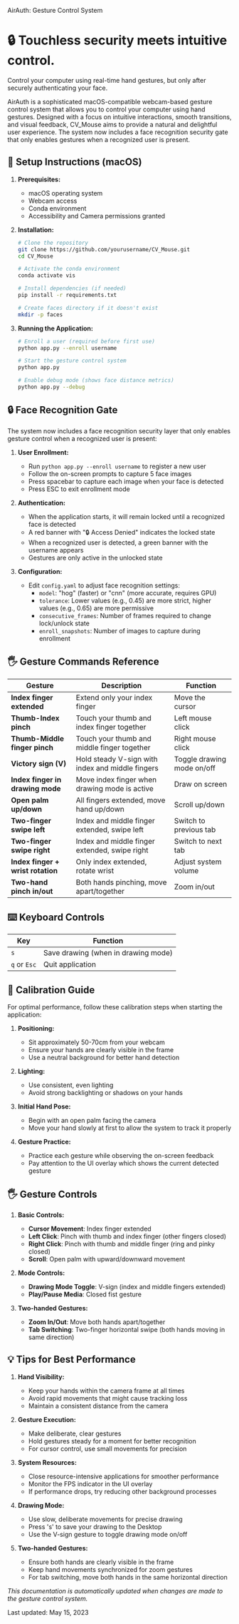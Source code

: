 AirAuth: Gesture Control System

# 🔒 **Touchless security meets intuitive control.**
Control your computer using real-time hand gestures, but only after securely authenticating your face.

AirAuth is a sophisticated macOS-compatible webcam-based gesture control system that allows you to control your computer using hand gestures. Designed with a focus on intuitive interactions, smooth transitions, and visual feedback, CV_Mouse aims to provide a natural and delightful user experience. The system now includes a face recognition security gate that only enables gestures when a recognized user is present.

## 🚀 Setup Instructions (macOS)

1. **Prerequisites:**
   - macOS operating system
   - Webcam access
   - Conda environment
   - Accessibility and Camera permissions granted

2. **Installation:**
   ```bash
   # Clone the repository
   git clone https://github.com/yourusername/CV_Mouse.git
   cd CV_Mouse

   # Activate the conda environment
   conda activate vis

   # Install dependencies (if needed)
   pip install -r requirements.txt

   # Create faces directory if it doesn't exist
   mkdir -p faces
   ```

3. **Running the Application:**
   ```bash
   # Enroll a user (required before first use)
   python app.py --enroll username

   # Start the gesture control system
   python app.py

   # Enable debug mode (shows face distance metrics)
   python app.py --debug
   ```

## 🔒 Face Recognition Gate

The system now includes a face recognition security layer that only enables gesture control when a recognized user is present:

1. **User Enrollment:**
   - Run `python app.py --enroll username` to register a new user
   - Follow the on-screen prompts to capture 5 face images
   - Press spacebar to capture each image when your face is detected
   - Press ESC to exit enrollment mode

2. **Authentication:**
   - When the application starts, it will remain locked until a recognized face is detected
   - A red banner with "🔒 Access Denied" indicates the locked state
   - When a recognized user is detected, a green banner with the username appears
   - Gestures are only active in the unlocked state

3. **Configuration:**
   - Edit `config.yaml` to adjust face recognition settings:
     - `model`: "hog" (faster) or "cnn" (more accurate, requires GPU)
     - `tolerance`: Lower values (e.g., 0.45) are more strict, higher values (e.g., 0.65) are more permissive
     - `consecutive_frames`: Number of frames required to change lock/unlock state
     - `enroll_snapshots`: Number of images to capture during enrollment

## 🖐 Gesture Commands Reference

| Gesture | Description | Function |
|---------|-------------|----------|
| **Index finger extended** | Extend only your index finger | Move the cursor |
| **Thumb-Index pinch** | Touch your thumb and index finger together | Left mouse click |
| **Thumb-Middle finger pinch** | Touch your thumb and middle finger together | Right mouse click |
| **Victory sign (V)** | Hold steady V-sign with index and middle fingers | Toggle drawing mode on/off |
| **Index finger in drawing mode** | Move index finger when drawing mode is active | Draw on screen |
| **Open palm up/down** | All fingers extended, move hand up/down | Scroll up/down |
| **Two-finger swipe left** | Index and middle finger extended, swipe left | Switch to previous tab |
| **Two-finger swipe right** | Index and middle finger extended, swipe right | Switch to next tab |
| **Index finger + wrist rotation** | Only index extended, rotate wrist | Adjust system volume |
| **Two-hand pinch in/out** | Both hands pinching, move apart/together | Zoom in/out |

## ⌨️ Keyboard Controls

| Key | Function |
|-----|----------|
| `s` | Save drawing (when in drawing mode) |
| `q` or `Esc` | Quit application |

## 🎯 Calibration Guide

For optimal performance, follow these calibration steps when starting the application:

1. **Positioning:**
   - Sit approximately 50-70cm from your webcam
   - Ensure your hands are clearly visible in the frame
   - Use a neutral background for better hand detection

2. **Lighting:**
   - Use consistent, even lighting
   - Avoid strong backlighting or shadows on your hands

3. **Initial Hand Pose:**
   - Begin with an open palm facing the camera
   - Move your hand slowly at first to allow the system to track it properly

4. **Gesture Practice:**
   - Practice each gesture while observing the on-screen feedback
   - Pay attention to the UI overlay which shows the current detected gesture

## 🖐️ Gesture Controls

1. **Basic Controls:**
   - **Cursor Movement**: Index finger extended
   - **Left Click**: Pinch with thumb and index finger (other fingers closed)
   - **Right Click**: Pinch with thumb and middle finger (ring and pinky closed)
   - **Scroll**: Open palm with upward/downward movement

2. **Mode Controls:**
   - **Drawing Mode Toggle**: V-sign (index and middle fingers extended)
   - **Play/Pause Media**: Closed fist gesture

3. **Two-handed Gestures:**
   - **Zoom In/Out**: Move both hands apart/together
   - **Tab Switching**: Two-finger horizontal swipe (both hands moving in same direction)

## 💡 Tips for Best Performance

1. **Hand Visibility:**
   - Keep your hands within the camera frame at all times
   - Avoid rapid movements that might cause tracking loss
   - Maintain a consistent distance from the camera

2. **Gesture Execution:**
   - Make deliberate, clear gestures
   - Hold gestures steady for a moment for better recognition
   - For cursor control, use small movements for precision

3. **System Resources:**
   - Close resource-intensive applications for smoother performance
   - Monitor the FPS indicator in the UI overlay
   - If performance drops, try reducing other background processes

4. **Drawing Mode:**
   - Use slow, deliberate movements for precise drawing
   - Press 's' to save your drawing to the Desktop
   - Use the V-sign gesture to toggle drawing mode on/off

5. **Two-handed Gestures:**
   - Ensure both hands are clearly visible in the frame
   - Keep hand movements synchronized for zoom gestures
   - For tab switching, move both hands in the same horizontal direction

*This documentation is automatically updated when changes are made to the gesture control system.*

Last updated: May 15, 2023
